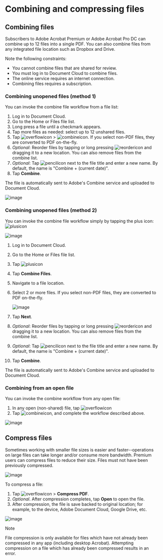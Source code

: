 # Combining and compressing files


## Combining files


Subscribers to Adobe Acrobat Premium or Adobe Acrobat Pro DC can combine
up to 12 files into a single PDF. You can also combine files from any
integrated file location such as Dropbox and Drive.

Note the following constraints:

* You cannot combine files that are shared for review.
* You must log in to Document Cloud to combine files.
* The online service requires an internet connection.
* Combining files requires a subscription.

### Combining unopened files (method 1)

You can invoke the combine file workflow from a file list:

1.  Log in to Document Cloud.
2.  Go to the Home or Files file list.
3.  Long press a file until a checkmark appears.
4.  Tap more files as needed: select up to 12 unshared files.
5.  Tap ![overflowicon](../imagesandroid/overflowicon.png) \>
    ![combineicon](../imagesandroid/combineicon.png). If you select
    non-PDF files, they are converted to PDF on-the-fly.
6.  *Optional*: Reorder files by tapping or long pressing
    ![reordericon](../imagesandroid/reordericon.png) and dragging it to
    a new location. You can also remove files from the combine list.
7.  *Optional*: Tap ![pencilicon](../imagesandroid/pencilicon.png) next
    to the file title and enter a new name. By default, the name is
    \"Combine + (current date)\".
8.  Tap **Combine**.

The file is automatically sent to Adobe\'s Combine service and uploaded
to Document Cloud.

![image](../imagesandroid/combinefiles1.png)

### Combining unopened files (method 2)

You can invoke the combine file workflow simply by tapping the plus
icon: ![plusicon](../imagesandroid/plusicon.png)

![image](../imagesandroid/createmenu.png)

1. Log in to Document Cloud.
2. Go to the Home or Files file list.
3. Tap ![plusicon](../imagesandroid/plusicon.png)
4. Tap **Combine Files**.
5. Navigate to a file location.
6. Select 2 or more files. If you select non-PDF files, they are
    converted to PDF on-the-fly.

   ![image](../imagesandroid/combinefiles1.png)

7. Tap **Next**.
8. *Optional*: Reorder files by tapping or long pressing ![reordericon](../imagesandroid/reordericon.png) and dragging it to a new location. You can also remove files from the combine list.
9. *Optional*: Tap ![pencilicon](../imagesandroid/pencilicon.png) next to the file title and enter a new name. By default, the name is  \"Combine + (current date)\".
10. Tap **Combine**.

The file is automatically sent to Adobe\'s Combine service and uploaded to Document Cloud.

### Combining from an open file

You can invoke the combine workflow from any open file:

1.  In any open (non-shared) file, tap
    ![overflowicon](../imagesandroid/overflowicon.png)
2.  Tap ![combineicon](../imagesandroid/combineicon.png), and complete
    the workflow described above.

![image](../imagesandroid/fileoverflowmenu.png)

## Compress files


Sometimes working with smaller file sizes is easier and
faster\--operations on large files can take longer and/or consume more
bandwidth. Premium users can compress files to reduce their size. Files
must not have been previously compressed.

![image](../imagesandroid/contextmenu1.png)

To compress a file:

1.  Tap ![overflowicon](../imagesandroid/overflowicon.png) \> **Compress
    PDF**.
2.  *Optional*. After compression completes, tap **Open** to open the
    file.
3.  After compression, the file is save backed to original location; for
    example, to the device, Adobe Document Cloud, Google Drive, etc.

![image](../imagesandroid/compressmsg2.png)

>[!NOTE]
>
>File compression is only available for files which have not already been compressed in any app (including desktop Acrobat). Attempting compression on a file which has already been compressed results in an error.
